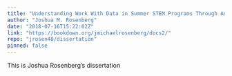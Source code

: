 ```yaml
---
title: "Understanding Work With Data in Summer STEM Programs Through An Experience Sampling Method Approach"
author: "Joshua M. Rosenberg"
date: "2018-07-16T15:22:02Z"
link: "https://bookdown.org/jmichaelrosenberg/docs2/"
repo: "jrosen48/dissertation"
pinned: false
---
```


This is Joshua Rosenberg’s dissertation
